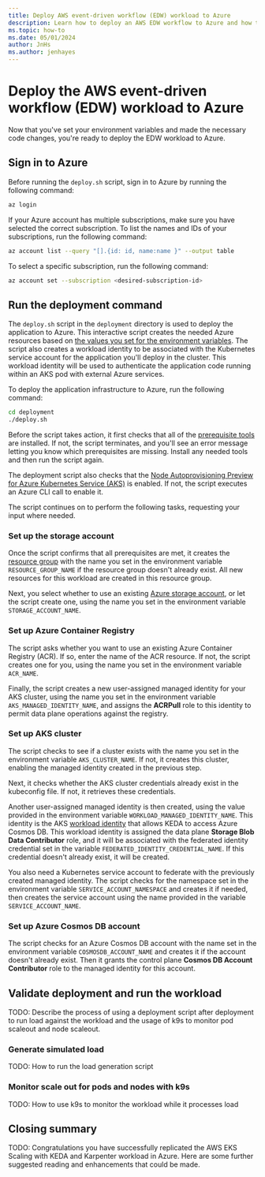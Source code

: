 ```yaml
---
title: Deploy AWS event-driven workflow (EDW) workload to Azure
description: Learn how to deploy an AWS EDW workflow to Azure and how to validate your deployment.
ms.topic: how-to
ms.date: 05/01/2024
author: JnHs
ms.author: jenhayes
---
```


# Deploy the AWS event-driven workflow (EDW) workload to Azure

Now that you've set your environment variables and made the necessary code changes, you're ready to deploy the EDW workload to Azure.

## Sign in to Azure

Before running the `deploy.sh` script, sign in to Azure by running the following command:

```bash
az login
```

If your Azure account has multiple subscriptions, make sure you have selected the correct subscription. To list the names and IDs of your subscriptions, run the following command:

```bash
az account list --query "[].{id: id, name:name }" --output table
```

To select a specific subscription, run the following command:

```bash
az account set --subscription <desired-subscription-id>
```

## Run the deployment command

The `deploy.sh` script in the `deployment` directory is used to deploy the application to Azure. This interactive script creates the needed Azure resources based on [the values you set for the environment variables](eks-edw-prepare.md#set-environment-variables). The script also creates a workload identity to be associated with the Kubernetes service account for the application you'll deploy in the cluster. This workload identity will be used to authenticate the application code running within an AKS pod with external Azure services.

To deploy the application infrastructure to Azure, run the following command:

```bash
cd deployment
./deploy.sh
```

Before the script takes action, it first checks that all of the [prerequisite tools](eks-edw-overview.md#prerequisites) are installed. If not, the script terminates, and you'll see an error message letting you know which prerequisites are missing. Install any needed tools and then run the script again.

The deployment script also checks that the [Node Autoprovisioning Preview for Azure Kubernetes Service (AKS)](/azure/aks/node-autoprovision) is enabled. If not, the script executes an Azure CLI call to enable it.

The script continues on to perform the following tasks, requesting your input where needed.

### Set up the storage account

Once the script confirms that all prerequisites are met, it creates the [resource group](/azure/azure-resource-manager/management/overview) with the name you set in the environment variable `RESOURCE_GROUP_NAME` if the resource group doesn't already exist. All new resources for this workload are created in this resource group.

Next, you select whether to use an existing [Azure storage account](/azure/storage/common/storage-account-overview), or let the script create one, using the name you set in the environment variable `STORAGE_ACCOUNT_NAME`.

### Set up Azure Container Registry

The script asks whether you want to use an existing Azure Container Registry (ACR). If so, enter the name of the ACR resource. If not, the script creates one for you, using the name you set in the environment variable `ACR_NAME`.

Finally, the script creates a new user-assigned managed identity for your AKS cluster, using the name you set in the environment variable `AKS_MANAGED_IDENTITY_NAME`, and assigns the **ACRPull** role to this identity to permit data plane operations against the registry.

### Set up AKS cluster

The script checks to see if a cluster exists with the name you set in the environment variable `AKS_CLUSTER_NAME`. If not, it creates this cluster, enabling the managed identity created in the previous step.

Next, it checks whether the AKS cluster credentials already exist in the kubeconfig file. If not, it retrieves these credentials.

Another user-assigned managed identity is then created, using the value provided in the environment variable `WORKLOAD_MANAGED_IDENTITY_NAME`. This identity is the AKS [workload identity](/entra/workload-id/workload-identities-overview) that allows KEDA to access Azure Cosmos DB. This workload identity is assigned the data plane **Storage Blob Data Contributor** role, and it will be associated with the federated identity credential set in the variable `FEDERATED_IDENTITY_CREDENTIAL_NAME`. If this credential doesn't already exist, it will be created.

You also need a Kubernetes service account to federate with the previously created managed identity. The script checks for the namespace set in the environment variable `SERVICE_ACCOUNT_NAMESPACE` and creates it if needed, then creates the service account using the name provided in the variable `SERVICE_ACCOUNT_NAME`.

### Set up Azure Cosmos DB account

The script checks for an Azure Cosmos DB account with the name set in the environment variable `COSMOSDB_ACCOUNT_NAME` and creates it if the account doesn't already exist. Then it grants the control plane **Cosmos DB Account Contributor** role to the managed identity for this account.

## Validate deployment and run the workload

TODO: Describe the process of using a deployment script after deployment to run load against the workload and the usage of k9s to monitor pod scaleout and node scaleout.

### Generate simulated load

TODO: How to run the load generation script

### Monitor scale out for pods and nodes with k9s

TODO: How to use k9s to monitor the workload while it processes load

## Closing summary

TODO: Congratulations you have successfully replicated the AWS EKS Scaling with KEDA and Karpenter workload in Azure. Here are some further suggested reading and enhancements that could be made.
